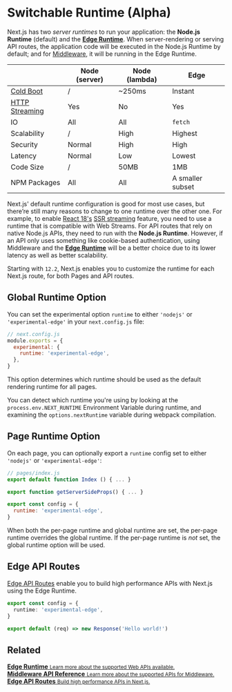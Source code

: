 # Switchable Runtime (Alpha)

Next.js has two _server runtimes_ to run your application: the **Node.js Runtime** (default) and the [**Edge Runtime**](/docs/api-reference/edge-runtime.md). When server-rendering or serving API routes, the application code will be executed in the Node.js Runtime by default; and for [Middleware](/docs/middleware.md), it will be running in the Edge Runtime.

|                                                                                             | Node (server) | Node (lambda) | Edge             |
| ------------------------------------------------------------------------------------------- | ------------- | ------------- | ---------------- |
| [Cold Boot](https://vercel.com/docs/concepts/functions/conceptual-model#cold-and-hot-boots) | /             | ~250ms        | Instant          |
| [HTTP Streaming](https://github.com/reactwg/react-18/discussions/37)                        | Yes           | No            | Yes              |
| IO                                                                                          | All           | All           | `fetch`          |
| Scalability                                                                                 | /             | High          | Highest          |
| Security                                                                                    | Normal        | High          | High          |
| Latency                                                                                     | Normal        | Low           | Lowest           |
| Code Size                                                                                   | /             | 50MB          | 1MB              |
| NPM Packages                                                                                | All           | All           | A smaller subset |

Next.js' default runtime configuration is good for most use cases, but there’re still many reasons to change to one runtime over the other one. For example, to enable [React 18's](/docs/advanced-features/react-18/overview) [SSR streaming](/docs/advanced-features/react-18/streaming.md) feature, you need to use a runtime that is compatible with Web Streams. For API routes that rely on native Node.js APIs, they need to run with the **Node.js Runtime**. However, if an API only uses something like cookie-based authentication, using Middleware and the [**Edge Runtime**](/docs/api-reference/edge-runtime.md) will be a better choice due to its lower latency as well as better scalability.

Starting with `12.2`, Next.js enables you to customize the runtime for each Next.js route, for both Pages and API routes.

## Global Runtime Option

You can set the experimental option `runtime` to either `'nodejs'` or `'experimental-edge'` in your `next.config.js` file:

```jsx
// next.config.js
module.exports = {
  experimental: {
    runtime: 'experimental-edge',
  },
}
```

This option determines which runtime should be used as the default rendering runtime for all pages.

You can detect which runtime you're using by looking at the `process.env.NEXT_RUNTIME` Environment Variable during runtime, and examining the `options.nextRuntime` variable during webpack compilation.

## Page Runtime Option

On each page, you can optionally export a `runtime` config set to either `'nodejs'` or `'experimental-edge'`:

```jsx
// pages/index.js
export default function Index () { ... }

export function getServerSideProps() { ... }

export const config = {
  runtime: 'experimental-edge',
}
```

When both the per-page runtime and global runtime are set, the per-page runtime overrides the global runtime. If the per-page runtime is _not_ set, the global runtime option will be used.

## Edge API Routes

[Edge API Routes](/docs/api-routes/edge-api-routes.md) enable you to build high performance APIs with Next.js using the Edge Runtime.

```typescript
export const config = {
  runtime: 'experimental-edge',
}

export default (req) => new Response('Hello world!')
```

## Related

<div class="card">
  <a href="/docs/api-reference/edge-runtime.md">
    <b>Edge Runtime</b>
    <small>Learn more about the supported Web APIs available.</small>
  </a>
</div>

<div class="card">
  <a href="/docs/api-reference/next/server.md">
    <b>Middleware API Reference</b>
    <small>Learn more about the supported APIs for Middleware.</small>
  </a>
</div>

<div class="card">
  <a href="/docs/api-routes/edge-api-routes.md">
    <b>Edge API Routes</b>
    <small>Build high performance APIs in Next.js. </small>
  </a>
</div>
